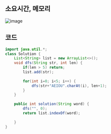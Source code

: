 ## 소요시간, 메모리
![image](https://github.com/Morning-Algorithm-Study-2023/Algorithm/assets/83942393/96a6b4f2-b964-4171-babc-7fab34ebde2d)

## 코드
```Java
import java.util.*;
class Solution {
    List<String> list = new ArrayList<>();
    void dfs(String str, int len) {
        if(len > 5) return;
        list.add(str);
        
        for(int i=0; i<5; i++) {
            dfs(str+"AEIOU".charAt(i), len+1);
        }
    }
    
    public int solution(String word) {
        dfs("", 0);
        return list.indexOf(word);
        
    }
}
```
